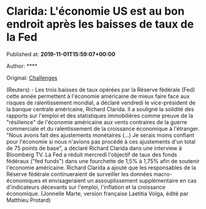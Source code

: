 
# Clarida: L'économie US est au bon endroit après les baisses de taux de la Fed

Published at: **2019-11-01T15:59:07+00:00**

Author: ****

Original: [Challenges](https://www.challenges.fr/finance-et-marche/clarida-l-economie-us-est-au-bon-endroit-apres-les-baisses-de-taux-de-la-fed_682774)

(Reuters) - Les trois baisses de taux opérées par la Réserve fédérale (Fed) cette année permettent à l'économie américaine de mieux faire face aux risques de ralentissement mondial, a déclaré vendredi le vice-président de la banque centrale américaine, Richard Clarida.
Il a souligné la solidité des rapports sur l'emploi et des statistiques immobilières comme preuve de la "résilience" de l'économie américaine aux vents contraires de la guerre commerciale et du ralentissement de la croissance économique à l'étranger.
"Nous avons fait des ajustements monétaires (...) Je serais moins confiant pour l'économie si nous n'avions pas procédé à ces ajustements d'un total de 75 points de base", a déclaré Richard Clarida dans une interview à Bloomberg TV.
La Fed a réduit mercredi l'objectif de taux des fonds fédéraux ("fed funds") dans une fourchette de 1,5% à 1,75% afin de soutenir l'économie américaine.
Richard Clarida a ajouté que les responsables de la Réserve fédérale continueraient de surveiller les données macro-économiques et envisageraient un assouplissement supplémentaire en cas d'indicateurs décevants sur l'emploi, l'inflation et la croissance économique.
(Jonnelle Marte, version française Laetitia Volga, édité par Matthieu Protard)
